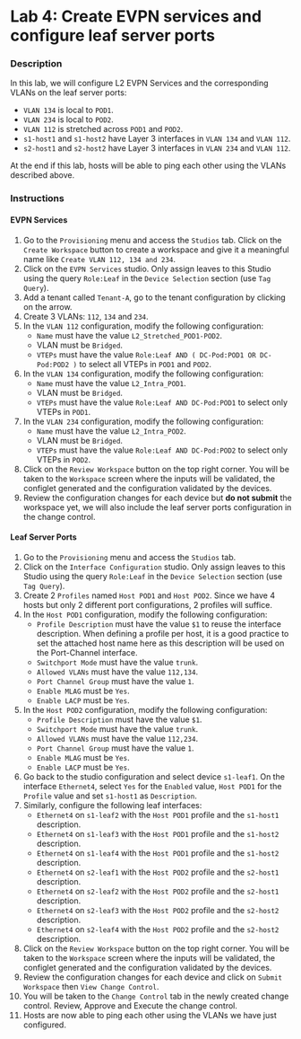 # Lab 4: Create EVPN services and configure leaf server ports

### Description

In this lab, we will configure L2 EVPN Services and the corresponding VLANs on the leaf server ports:
- `VLAN 134` is local to `POD1`.
- `VLAN 234` is local to `POD2`.
- `VLAN 112` is stretched across `POD1` and `POD2`.
- `s1-host1` and `s1-host2` have Layer 3 interfaces in `VLAN 134` and `VLAN 112`.
- `s2-host1` and `s2-host2` have Layer 3 interfaces in `VLAN 234` and `VLAN 112`.

At the end if this lab, hosts will be able to ping each other using the VLANs described above.

### Instructions

#### EVPN Services

1. Go to the `Provisioning` menu and access the `Studios` tab. Click on the `Create Workspace` button to create a workspace and give it a meaningful name like `Create VLAN 112, 134 and 234`.
2. Click on the `EVPN Services` studio. Only assign leaves to this Studio using the query `Role:Leaf` in the `Device Selection` section (use `Tag Query`).
3. Add a tenant called `Tenant-A`, go to the tenant configuration by clicking on the arrow.
4. Create 3 VLANs: `112`, `134` and `234`.
5. In the `VLAN 112` configuration, modify the following configuration:
   - `Name` must have the value `L2_Stretched_POD1-POD2`.
   - VLAN must be `Bridged`.
   - `VTEPs` must have the value `Role:Leaf AND ( DC-Pod:POD1 OR DC-Pod:POD2 )` to select all VTEPs in `POD1` and `POD2`.
6. In the `VLAN 134` configuration, modify the following configuration:
   - `Name` must have the value `L2_Intra_POD1`.
   - VLAN must be `Bridged`.
   - `VTEPs` must have the value `Role:Leaf AND DC-Pod:POD1` to select only VTEPs in `POD1`.
7. In the `VLAN 234` configuration, modify the following configuration:
   - `Name` must have the value `L2_Intra_POD2`.
   - VLAN must be `Bridged`.
   - `VTEPs` must have the value `Role:Leaf AND DC-Pod:POD2` to select only VTEPs in `POD2`.
8. Click on the `Review Workspace` button on the top right corner. You will be taken to the `Workspace` screen where the inputs will be validated, the configlet generated and the configuration validated by the devices.
9. Review the configuration changes for each device but **do not submit** the workspace yet, we will also include the leaf server ports configuration in the change control.

#### Leaf Server Ports

1. Go to the `Provisioning` menu and access the `Studios` tab.
2. Click on the `Interface Configuration` studio. Only assign leaves to this Studio using the query `Role:Leaf` in the `Device Selection` section (use `Tag Query`).
3. Create 2 `Profiles` named `Host POD1` and `Host POD2`. Since we have 4 hosts but only 2 different port configurations, 2 profiles will suffice.
4. In the `Host POD1` configuration, modify the following configuration:
   - `Profile Description` must have the value `$1` to reuse the interface description. When defining a profile per host, it is a good practice to set the attached host name here as this description will be used on the Port-Channel interface.
   - `Switchport Mode` must have the value `trunk`.
   - `Allowed VLANs` must have the value `112,134`.
   - `Port Channel Group` must have the value `1`.
   - `Enable MLAG` must be `Yes`.
   - `Enable LACP` must be `Yes`.
5. In the `Host POD2` configuration, modify the following configuration:
   - `Profile Description` must have the value `$1`.
   - `Switchport Mode` must have the value `trunk`.
   - `Allowed VLANs` must have the value `112,234`.
   - `Port Channel Group` must have the value `1`.
   - `Enable MLAG` must be `Yes`.
   - `Enable LACP` must be `Yes`.
6. Go back to the studio configuration and select device `s1-leaf1`. On the interface `Ethernet4`, select `Yes` for the `Enabled` value, `Host POD1` for the `Profile` value and set `s1-host1` as `Description`.
7. Similarly, configure the following leaf interfaces:
   - `Ethernet4` on `s1-leaf2` with the `Host POD1` profile and the `s1-host1` description.
   - `Ethernet4` on `s1-leaf3` with the `Host POD1` profile and the `s1-host2` description.
   - `Ethernet4` on `s1-leaf4` with the `Host POD1` profile and the `s1-host2` description.
   - `Ethernet4` on `s2-leaf1` with the `Host POD2` profile and the `s2-host1` description.
   - `Ethernet4` on `s2-leaf2` with the `Host POD2` profile and the `s2-host1` description.
   - `Ethernet4` on `s2-leaf3` with the `Host POD2` profile and the `s2-host2` description.
   - `Ethernet4` on `s2-leaf4` with the `Host POD2` profile and the `s2-host2` description.
8. Click on the `Review Workspace` button on the top right corner. You will be taken to the `Workspace` screen where the inputs will be validated, the configlet generated and the configuration validated by the devices.
9. Review the configuration changes for each device and click on `Submit Workspace` then `View Change Control`.
10. You will be taken to the `Change Control` tab in the newly created change control. Review, Approve and Execute the change control.
11. Hosts are now able to ping each other using the VLANs we have just configured.
